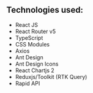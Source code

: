 ## Technologies used:

 - React JS
 - React Router v5
 - TypeScript
 - CSS Modules
 - Axios
 - Ant Design
 - Ant Design Icons
 - React Chartjs 2
 - Reduxjs/Toolkit (RTK Query)
 - Rapid API
